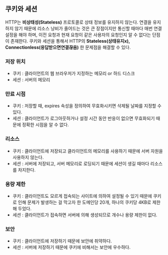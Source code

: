 ## 쿠키와 세션

HTTP는 **비상태성(Stateless)** 프로토콜로 상태 정보를 유지하지 않는다. 연결을 유지하지 않기 때문에 리소스 낭비가 줄어드는 것은 큰 장점이지만 통신할 때마다 매번 연결 설정을 해야 하며, 이전 요청과 현재 요청이 같은 사용자의 요청인지 알 수 없다는 단점이 존재한다.
쿠키와 세션을 통해서 HTTP의 **Stateless(상태유지x), Connectionless(응답받으면연결끊음)** 한 문제점을 해결할 수 있다.

### 저장 위치

- 쿠키 : 클라이언트의 웹 브라우저가 지정하는 메모리 or 하드 디스크
- 세션 : 서버의 메모리

### 만료 시점

- 쿠키 : 저장할 때, expires 속성을 정의하여 무효화시키면 삭제될 날짜를 지정할 수 있다.
- 세션 : 클라이언트가 로그아웃하거나 설정 시간 동안 반응이 없으면 무효화되기 때문에 정확한 시점을 알 수 없다.

### 리소스

- 쿠키 : 클라이언트에 저장되고 클라이언트의 메모리를 사용하기 때문에 서버 자원을 사용하지 않는다.
- 세션 : 서버에 저장되고, 서버 메모리로 로딩되기 때문에 세션이 생길 때마다 리소스를 차지한다.

### 용량 제한

- 쿠키 : 클라이언트도 모르게 접속되는 사이트에 의하여 설정될 수 있기 때문에 쿠키로 인해 문제가 발생하는 걸 막고자 한 도메인당 20개, 하나의 쿠키당 4KB로 제한해 두었다.
- 세션 : 클라이언트가 접속하면 서버에 의해 생성되므로 개수나 용량 제한이 없다.

### 보안

- 쿠키 : 클라이언트에 저장하기 때문에 보안에 취약하다.
- 세션 : 서버에 저장하기 때문에 쿠키에 비해서는 보안에 우수하다.
